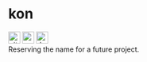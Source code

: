 # kon
[<img alt="github" height="24" src="https://img.shields.io/badge/Github-Augigogigi/phos-0a9396?style=for-the-badge&logo=github">](https://github.com/Augigogigi/phos)
[<img alt="crates.io" height="24" src="https://img.shields.io/crates/v/phos.svg?style=for-the-badge&color=ee9b00&logo=rust">](https://crates.io/crates/phos)
[<img alt="docs.rs" height="24" src="https://img.shields.io/badge/docs.rs-phos-bb3e03?style=for-the-badge&logo=docs.rs">](https://docs.rs/phos/latest/phos)
<br/>
Reserving the name for a future project.